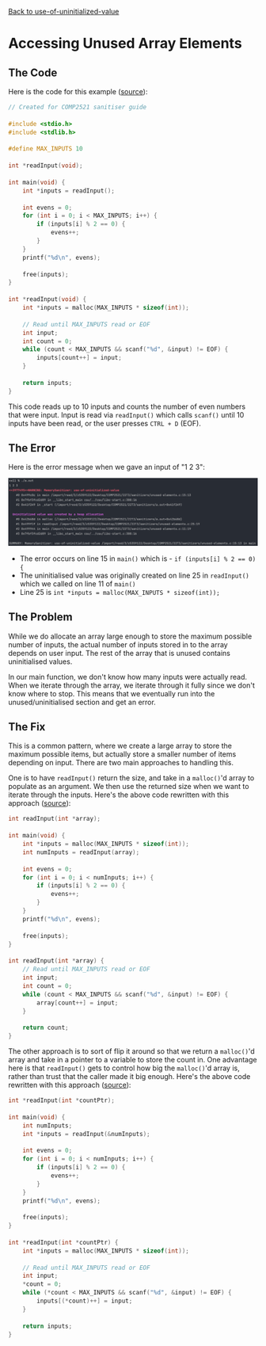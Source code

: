 [Back to use-of-uninitialized-value](..)

# Accessing Unused Array Elements

## The Code

Here is the code for this example ([source](unused-elements.c)):

```c
// Created for COMP2521 sanitiser guide

#include <stdio.h>
#include <stdlib.h>

#define MAX_INPUTS 10

int *readInput(void);

int main(void) {
    int *inputs = readInput();
    
    int evens = 0;
    for (int i = 0; i < MAX_INPUTS; i++) {
        if (inputs[i] % 2 == 0) {
            evens++;
        }
    }
    printf("%d\n", evens);
    
    free(inputs);
}

int *readInput(void) {
    int *inputs = malloc(MAX_INPUTS * sizeof(int));
    
    // Read until MAX_INPUTS read or EOF
    int input;
    int count = 0;
    while (count < MAX_INPUTS && scanf("%d", &input) != EOF) {
        inputs[count++] = input;
    }
    
    return inputs;
}

```

This code reads up to 10 inputs and counts the number of even numbers that were input. Input is read via `readInput()` which calls `scanf()` until 10 inputs have been read, or the user presses `CTRL + D` (EOF).

## The Error

Here is the error message when we gave an input of "1 2 3":

![error message](error.png)

- The error occurs on line 15 in `main()` which is - `if (inputs[i] % 2 == 0) {`
- The uninitialised value was originally created on line 25 in `readInput()` which we called on line 11 of `main()`
- Line 25 is `int *inputs = malloc(MAX_INPUTS * sizeof(int));`

## The Problem

While we do allocate an array large enough to store the maximum possible number of inputs, the actual number of inputs stored in to the array depends on user input. The rest of the array that is unused contains uninitialised values.

In our main function, we don't know how many inputs were actually read. When we iterate through the array, we iterate through it fully since we don't know where to stop. This means that we eventually run into the unused/uninitialised section and get an error.

## The Fix

This is a common pattern, where we create a large array to store the maximum possible items, but actually store a smaller number of items depending on input. There are two main approaches to handling this.

One is to have `readInput()` return the size, and take in a `malloc()`'d array to populate as an argument. We then use the returned size when we want to iterate through the inputs. Here's the above code rewritten with this approach ([source](fix1.c)):
```c
int readInput(int *array);

int main(void) {
    int *inputs = malloc(MAX_INPUTS * sizeof(int));
    int numInputs = readInput(array);

    int evens = 0;
    for (int i = 0; i < numInputs; i++) {
        if (inputs[i] % 2 == 0) {
            evens++;
        }
    }
    printf("%d\n", evens);

    free(inputs);
}

int readInput(int *array) {
    // Read until MAX_INPUTS read or EOF
    int input;
    int count = 0;
    while (count < MAX_INPUTS && scanf("%d", &input) != EOF) {
        array[count++] = input;
    }

    return count;
}

```

The other approach is to sort of flip it around so that we return a `malloc()`'d array and take in a pointer to a variable to store the count in.  One advantage here is that `readInput()` gets to control how big the `malloc()`'d array is, rather than trust that the caller made it big enough. Here's the above code rewritten with this approach ([source](fix2.c)):

```c
int *readInput(int *countPtr);

int main(void) {
    int numInputs;
    int *inputs = readInput(&numInputs);

    int evens = 0;
    for (int i = 0; i < numInputs; i++) {
        if (inputs[i] % 2 == 0) {
            evens++;
        }
    }
    printf("%d\n", evens);

    free(inputs);
}

int *readInput(int *countPtr) {
    int *inputs = malloc(MAX_INPUTS * sizeof(int));

    // Read until MAX_INPUTS read or EOF
    int input;
    *count = 0;
    while (*count < MAX_INPUTS && scanf("%d", &input) != EOF) {
        inputs[(*count)++] = input;
    }

    return inputs;
}

```